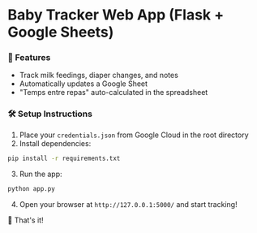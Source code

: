 # Baby Tracker Web App (Flask + Google Sheets)

### 🍼 Features
- Track milk feedings, diaper changes, and notes
- Automatically updates a Google Sheet
- "Temps entre repas" auto-calculated in the spreadsheet

### 🛠️ Setup Instructions
1. Place your `credentials.json` from Google Cloud in the root directory
2. Install dependencies:

```bash
pip install -r requirements.txt
```

3. Run the app:

```bash
python app.py
```

4. Open your browser at `http://127.0.0.1:5000/` and start tracking!

🎉 That's it!
